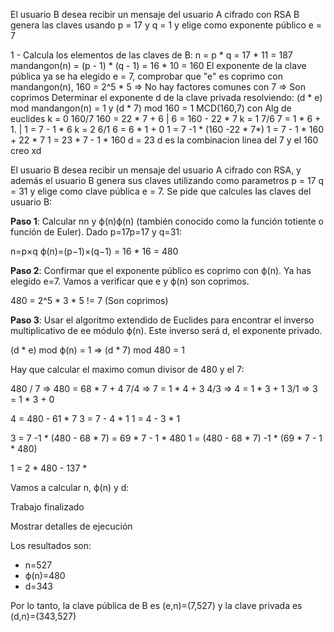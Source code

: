 El usuario B desea recibir un mensaje del usuario A cifrado con RSA B genera las claves usando p = 17 y q = 1 y elige como exponente público e = 7

1 - Calcula los elementos de las claves de B:
	n = p * q = 17 * 11 = 187
	mandangon(n) = (p - 1) * (q - 1) = 16 * 10 = 160
	El exponente de la clave pública ya se ha elegido e = 7, comprobar que "e" es coprimo con mandangon(n), 160 = 2^5 * 5 => No hay factores comunes con 7 => Son coprimos
	Determinar el exponente d de la clave privada resolviendo: (d * e) mod mandangon(n) = 1
	y (d * 7) mod 160 = 1
	MCD(160,7) con Alg de euclides
	k = 0 160/7 160 = 22 * 7 + 6 | 6 = 160 - 22 * 7
	k = 1 7/6 7 = 1 * 6 + 1.            | 1 = 7 - 1 * 6
	k = 2 6/1 6 = 6 * 1 + 0
	1 = 7 -1 * (160 -22 * 7*)
	1 = 7 - 1 * 160 + 22 * 7
	1 = 23 * 7 - 1 * 160
	d = 23
	d es la combinacion linea del 7 y el 160 creo xd


El usuario B desea recibir un mensaje del usuario A cifrado con RSA, y además el usuario B genera sus claves utilizando como parametros p = 17 q = 31 y elige como clave pública e = 7.
Se pide que calcules las claves del usuario B:

**Paso 1**: Calcular nn y ϕ(n)ϕ(n) (también conocido como la función totiente o función de Euler). Dado p=17p=17 y q=31:

n=p×q 
ϕ(n)=(p−1)×(q−1) = 16 * 16 = 480

**Paso 2**: Confirmar que el exponente público es coprimo con ϕ(n). Ya has elegido e=7. Vamos a verificar que e y ϕ(n) son coprimos.

480 = 2^5 * 3 * 5 != 7 (Son coprimos)

**Paso 3**: Usar el algoritmo extendido de Euclides para encontrar el inverso multiplicativo de ee módulo ϕ(n). Este inverso será d, el exponente privado.

(d * e) mod ϕ(n) = 1 => (d * 7) mod 480 = 1

Hay que calcular el maximo comun divisor de 480 y el 7:

480 / 7 => 480 = 68 * 7 + 4
7/4 => 7 = 1 * 4 + 3
4/3 => 4 = 1 * 3 + 1
3/1 => 3 = 1 * 3 + 0                   

4 = 480 - 61 * 7
3 = 7 - 4 * 1
1 =  4 - 3 * 1

3 = 7 -1 * (480 - 68 * 7) = 69 * 7 - 1 * 480
1 = (480 - 68 * 7) -1 * (69 * 7 - 1 * 480)

1 = 2 * 480 - 137 *


Vamos a calcular n, ϕ(n) y d:

Trabajo finalizado

Mostrar detalles de ejecución

Los resultados son:

- n=527
- ϕ(n)=480
- d=343

Por lo tanto, la clave pública de B es (e,n)=(7,527) y la clave privada es (d,n)=(343,527)

